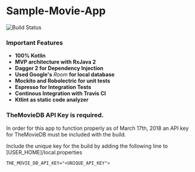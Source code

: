 # Sample-Movie-App
![Build Status](https://travis-ci.org/rashikaranpuria/Sample-Movie-App.svg?branch=master)

### Important Features
* **100% Kotlin**
* **MVP architecture with RxJava 2** 
* **Dagger 2 for Dependency Injection**
* **Used Google's** *Room* **for local database**
* **Mockito and Robolectric for unit tests**
* **Espresso for Integration Tests**
* **Continous Integration with Travis CI**
* **Ktlint as static code analyzer**

### TheMovieDB API Key is required.

In order for this app to function properly as of March 17th, 2018 an API key for TheMovieDB must be included with the build.

Include the unique key for the build by adding the following line to [USER_HOME]/local.properties

`THE_MOVIE_DB_API_KEY="<UNIQUE_API_KEY">`


